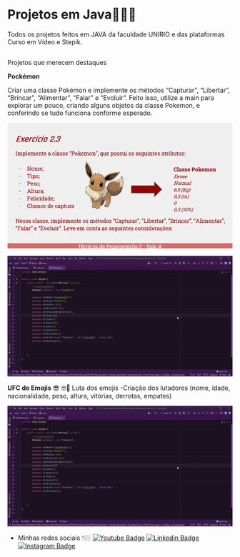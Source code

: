 # Projetos em Java👩🏻‍💻
Todos os projetos feitos em JAVA da faculdade UNIRIO e das plataformas Curso em Vídeo e Stepik.
##
Projetos que merecem destaques

**Pockémon**

Criar uma classe Pokémon e implemente os métodos “Capturar”, “Libertar”, “Brincar”, “Alimentar”, “Falar” e “Evoluir”. Feito isso, utilize a main para explorar um pouco, criando alguns objetos da classe
Pokemon, e conferindo se tudo funciona conforme esperado.
<p align="center">
  <img src="Dojo 2.pdf - Google Drive e mais 6 páginas - Pessoal — Microsoft​ Edge 02_09_2021 12_47_27.png">
</p>
<p align="center">
  <img src="ezgif.com-gif-maker.gif">
</p>
 
 **UFC de Emojis** 😎 🤓🥊
Luta dos emojis
-Criação dos lutadores (nome, idade, nacionalidade, peso, altura, vitórias, derrotas, empates)
<p align="center">
  <img src="ezgif.com-gif-maker.gif">
</p>



- Minhas redes sociais 👇🏼
[![Youtube Badge](https://camo.githubusercontent.com/667efda90e6b9bc59de36690359e4f5c38c4205e5abf299bfe3f627c61cfb0d2/68747470733a2f2f696d672e736869656c64732e696f2f62616467652f2d596f75747562652d4646303030303f7374796c653d666c61742d737175617265266c6162656c436f6c6f723d464630303030266c6f676f3d796f7574756265266c6f676f436f6c6f723d7768697465266c696e6b3d68747470733a2f2f7777772e796f75747562652e636f6d2f6368616e6e656c2f554352684b4b36567249536e4957504a6a597842504b6e412f766964656f73)](https://www.youtube.com/channel/UCkcuKs-RNcZmZb0uncA5r3A) [![Linkedin Badge](https://camo.githubusercontent.com/a9d413435371b306fac2ff4d1dcfa85877d9deb93bb90ce7d8444b260d7a9922/68747470733a2f2f696d672e736869656c64732e696f2f62616467652f2d4c696e6b6564496e2d626c75653f7374796c653d666c61742d737175617265266c6f676f3d4c696e6b6564696e266c6f676f436f6c6f723d7768697465266c696e6b3d68747470733a2f2f7777772e6c696e6b6564696e2e636f6d2f696e2f697361646f72612d726f647269677565732d7374616e6761726c696e2d3438343032623134312f)](https://www.linkedin.com/in/marianamtd/)  [![Instagram Badge](https://camo.githubusercontent.com/995893e1a358c25b4713c038a26b475b1c2c29b3f1a154e8967ae1b790db5f61/68747470733a2f2f696d672e736869656c64732e696f2f62616467652f2d496e7374616772616d2d76696f6c65743f7374796c653d666c61742d737175617265266c6f676f3d496e7374616772616d266c6f676f436f6c6f723d7768697465266c696e6b3d68747470733a2f2f7777772e696e7374616772616d2e636f6d2f7061706f64656465762f)](https://www.instagram.com/sunriseticompany/) 


